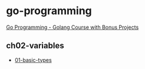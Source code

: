# go-programming

[Go Programming - Golang Course with Bonus Projects](https://www.youtube.com/watch?v=un6ZyFkqFKo)

## ch02-variables

- [01-basic-types](./ch02-variables/01-basic-types/README.md)
